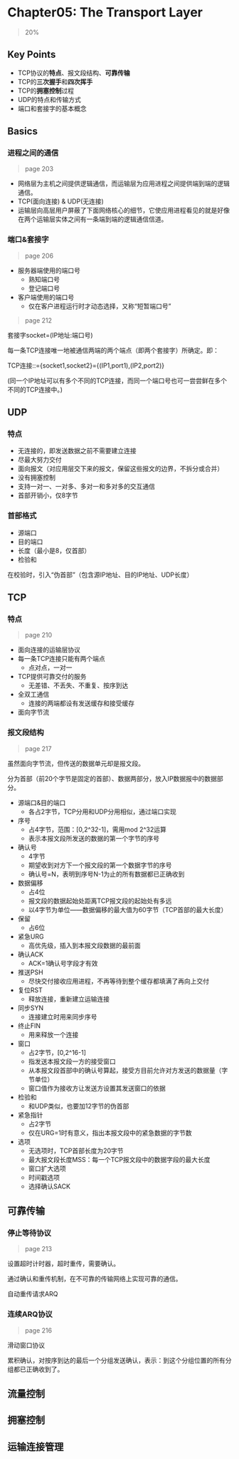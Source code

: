# Chapter05: The Transport Layer

> 20%

## Key Points

- TCP协议的**特点**、报文段结构、**可靠传输**
- TCP的**三次握手**和**四次挥手**
- TCP的**拥塞控制**过程
- UDP的特点和传输方式
- 端口和套接字的基本概念

## Basics

### 进程之间的通信

> page 203

- 网络层为主机之间提供逻辑通信，而运输层为应用进程之间提供端到端的逻辑通信。
- TCP(面向连接) & UDP(无连接)
- 运输层向高层用户屏蔽了下面网络核心的细节，它使应用进程看见的就是好像在两个运输层实体之间有一条端到端的逻辑通信信道。

### 端口&套接字

> page 206

- 服务器端使用的端口号
  - 熟知端口号
  - 登记端口号
- 客户端使用的端口号
  - 仅在客户进程运行时才动态选择，又称“短暂端口号”

> page 212

套接字socket=(IP地址:端口号)

每一条TCP连接唯一地被通信两端的两个端点（即两个套接字）所确定。即：

TCP连接::={socket1,socket2}={(IP1,port1),(IP2,port2)}

(同一个IP地址可以有多个不同的TCP连接，而同一个端口号也可一尝尝鲜在多个不同的TCP连接中。)

## UDP

### 特点

- 无连接的，即发送数据之前不需要建立连接
- 尽最大努力交付
- 面向报文（对应用层交下来的报文，保留这些报文的边界，不拆分或合并）
- 没有拥塞控制
- 支持一对一、一对多、多对一和多对多的交互通信
- 首部开销小，仅8字节

### 首部格式

- 源端口
- 目的端口
- 长度（最小是8，仅首部）
- 检验和

在校验时，引入“伪首部”（包含源IP地址、目的IP地址、UDP长度）

## TCP

### 特点

> page 210

- 面向连接的运输层协议
- 每一条TCP连接只能有两个端点
  - 点对点，一对一
- TCP提供可靠交付的服务
  - 无差错、不丢失、不重复、按序到达
- 全双工通信
  - 连接的两端都设有发送缓存和接受缓存
- 面向字节流

### 报文段结构

> page 217

虽然面向字节流，但传送的数据单元却是报文段。

分为首部（前20个字节是固定的首部）、数据两部分，放入IP数据报中的数据部分。

- 源端口&目的端口
  - 各占2字节，TCP分用和UDP分用相似，通过端口实现
- 序号
  - 占4字节，范围：[0,2^32-1]，需用mod 2^32运算
  - 表示本报文段所发送的数据的第一个字节的序号
- 确认号
  - 4字节
  - 期望收到对方下一个报文段的第一个数据字节的序号
  - 确认号=N，表明到序号N-1为止的所有数据都已正确收到
- 数据偏移
  - 占4位
  - 报文段的数据起始处距离TCP报文段的起始处有多远
  - 以4字节为单位——数据偏移的最大值为60字节（TCP首部的最大长度）
- 保留
  - 占6位
- 紧急URG
  - 高优先级，插入到本报文段数据的最前面
- 确认ACK
  - ACK=1确认号字段才有效
- 推送PSH
  - 尽快交付接收应用进程，不再等待到整个缓存都填满了再向上交付
- 复位RST
  - 释放连接，重新建立运输连接
- 同步SYN
  - 连接建立时用来同步序号
- 终止FIN
  - 用来释放一个连接
- 窗口
  - 占2字节，[0,2^16-1]
  - 指发送本报文段一方的接受窗口
  - 从本报文段首部中的确认号算起，接受方目前允许对方发送的数据量（字节单位）
  - 窗口值作为接收方让发送方设置其发送窗口的依据
- 检验和
  - 和UDP类似，也要加12字节的伪首部
- 紧急指针
  - 占2字节
  - 仅在URG=1时有意义，指出本报文段中的紧急数据的字节数
- 选项
  - 无选项时，TCP首部长度为20字节
  - 最大报文段长度MSS：每一个TCP报文段中的数据字段的最大长度
  - 窗口扩大选项
  - 时间戳选项
  - 选择确认SACK



## 可靠传输

### 停止等待协议

> page 213

设置超时计时器，超时重传，需要确认。

通过确认和重传机制，在不可靠的传输网络上实现可靠的通信。

自动重传请求ARQ

### 连续ARQ协议

> page 216

滑动窗口协议

累积确认，对按序到达的最后一个分组发送确认，表示：到这个分组位置的所有分组都已正确收到了。

## 流量控制

## 拥塞控制

## 运输连接管理
